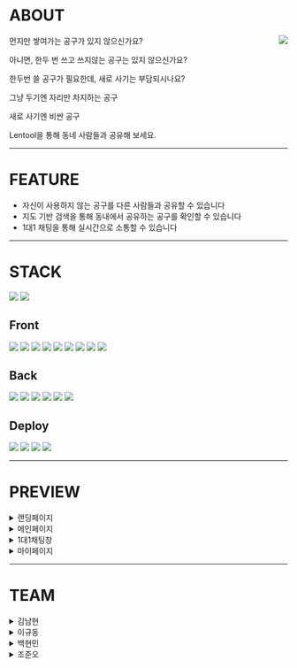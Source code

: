 

# ABOUT


<img align="right" src="https://user-images.githubusercontent.com/89336050/168533727-d4340527-b232-4a7b-8e6c-2f2c194b9649.png">

먼지만 쌓여가는 공구가 있지 않으신가요?

아니면, 한두 번 쓰고 쓰지않는 공구는 있지 않으신가요?

한두번 쓸 공구가 필요한데, 새로 사기는 부담되시나요?

그냥 두기엔 자리만 차지하는 공구

새로 사기엔 비싼 공구

Lentool을 통해 동네 사람들과 공유해 보세요.
***


# FEATURE
* 자신이 사용하지 않는 공구를 다른 사람들과 공유할 수 있습니다
* 지도 기반 검색을 통해 동내에서 공유하는 공구를 확인할 수 있습니다
* 1대1 채팅을 통해 실시간으로 소통할 수 있습니다

***

# STACK

<span>
<img src="https://img.shields.io/badge/github-181717?style=for-the-badge&logo=github&logoColor=white">
<img src="https://img.shields.io/badge/notion-000000?style=for-the-badge&logo=notion&logoColor=white">
</span>
</br>

Front
---
<span>
<img src="https://img.shields.io/badge/Typescript-E34F26?style=for-the-badge&logo=Typescript&logoColor=white">
<img src="https://img.shields.io/badge/html5-E34F26?style=for-the-badge&logo=html5&logoColor=white">
<img src="https://img.shields.io/badge/javascript-F7DF1E?style=for-the-badge&logo=javascript&logoColor=white">
<img src="https://img.shields.io/badge/react-61DAFB?style=for-the-badge&logo=react&logoColor=white">
<img src="https://img.shields.io/badge/redux-764ABC?style=for-the-badge&logo=redux&logoColor=white">
<img src="https://img.shields.io/badge/redux toolkit-714ABC?style=for-the-badge&logo=redux toolkit&logoColor=white">  
<img src="https://img.shields.io/badge/rtk query-764ACC?style=for-the-badge&logo=rtk query&logoColor=white"> 
<img src="https://img.shields.io/badge/css-1572B6?style=for-the-badge&logo=css&logoColor=white">
<img src="https://img.shields.io/badge/tailwind css-1572B6?style=for-the-badge&logo=tailwind css&logoColor=white"> 

</span>
</br>

Back
---
<span>
<img src="https://img.shields.io/badge/socket.io-339933?style=for-the-badge&logo=socket.io&logoColor=white">
<img src="https://img.shields.io/badge/node.js-339933?style=for-the-badge&logo=Node.js&logoColor=white">
<img src="https://img.shields.io/badge/express-000000?style=for-the-badge&logo=express&logoColor=white">
<img src="https://img.shields.io/badge/sequelize-52B0E7?style=for-the-badge&logo=sequelize&logoColor=white">
<img src="https://img.shields.io/badge/mysql-4479A1?style=for-the-badge&logo=mysql&logoColor=white">
<img src="https://img.shields.io/badge/json web tokens-000000?style=for-the-badge&logo=json web tokens&logoColor=white"></span>
</span>
</br>

Deploy
---
<span>
<img src="https://img.shields.io/badge/aws s3-000000?style=for-the-badge&logo=aws s3&logoColor=white">
<img src="https://img.shields.io/badge/aws ec2-000000?style=for-the-badge&logo=aws ec2&logoColor=white">
<img src="https://img.shields.io/badge/aws cloudfront-000000?style=for-the-badge&logo=aws cloudfront&logoColor=white">
<img src="https://img.shields.io/badge/aws route53-000000?style=for-the-badge&logo=aws route53&logoColor=white">


</span>
</br>


***

# PREVIEW

<details>
<summary>랜딩페이지</summary>
<div markdown="1">  
  
![로그인전 메인화면](https://user-images.githubusercontent.com/89336050/168532171-a829af8b-c6b2-4b3c-a14f-be39f8037620.gif)

  
</div>
</details>

<details>
<summary>메인페이지</summary>
<div markdown="1">  
  
![메인 페이지](https://user-images.githubusercontent.com/89336050/168541251-26152672-81a4-47e3-a96f-6bee276f0743.gif)

  
</div>
</details>

<details>
<summary>1대1채팅창</summary>
<div markdown="1">  
  
![채팅방 주인시점](https://user-images.githubusercontent.com/89336050/168533283-cddf1360-ac4c-496c-b7b7-5024d7f4ea97.gif)

  
</div>
</details>

<details>
<summary>마이페이지</summary>
<div markdown="1">  
  
![마이페이지](https://user-images.githubusercontent.com/89336050/168533306-363a5732-9194-4383-8a6e-42b69dba0722.gif)

  
</div>
</details>

***

# TEAM

<details>
<summary>김남현</summary>
<div markdown="1">       

Position: Front-End

기능구현:여기에 구현한 기능을 넣어주세요

</div>
</details>

<details>
<summary>이규동</summary>
<div markdown="1">       

Position: Front-End

기능구현:여기에 구현한 기능을 넣어주세요

</div>
</details>

<details>
<summary>백현민</summary>
<div markdown="1">       

Positon: Back-End

기능구현:여기에 구현한 기능을 넣어주세요

</div>
</details>

<details>
<summary>조준오</summary>
<div markdown="1">       

Position: Back-End

기능구현:여기에 구현한 기능을 넣어주세요

</div>
</details>
